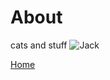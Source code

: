 <body>
		
<div class="container">
<div class="blurb">
<h1>About</h1>
cats and stuff

<img src="../images/Jack1.jpg" alt="Jack" class="inline"/>

	
<a href="../">Home</a>
